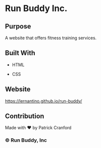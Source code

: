 # Run Buddy Inc.

## Purpose

A website that offers fitness training services.

## Built With

* HTML

* CSS

## Website

https://lernantino.github.io/run-buddy/

## Contribution
Made with ❤️ by Patrick Cranford 

### © Run Buddy, Inc

